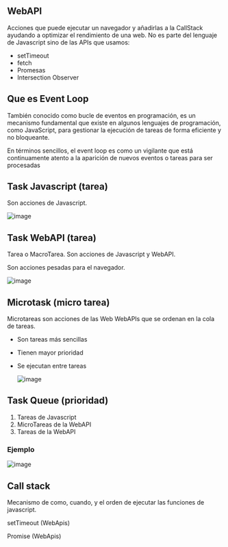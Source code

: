 ## WebAPI
Acciones que puede ejecutar un navegador y añadirlas a la CallStack ayudando a optimizar el rendimiento de una web.
No es parte del lenguaje de Javascript sino de las APIs que usamos:
* setTimeout
* fetch
* Promesas
* Intersection Observer


## Que es Event Loop
También conocido como bucle de eventos en programación, es un mecanismo fundamental que existe en algunos lenguajes de programación, como JavaScript, para gestionar la ejecución de tareas de forma eficiente y no bloqueante.

En términos sencillos, el event loop es como un vigilante que está continuamente atento a la aparición de nuevos eventos o tareas para ser procesadas

## Task Javascript (tarea)
Son acciones de Javascript.

 ![image](https://github.com/user-attachments/assets/f2d4cbd1-ea1c-4eaf-94ae-708494423fdc)


## Task WebAPI (tarea)
Tarea o MacroTarea. Son acciones de Javascript y WebAPI.

Son acciones pesadas para el navegador.

![image](https://github.com/user-attachments/assets/7f1eba3d-a42d-435a-8fda-fc7ce6365790)


## Microtask (micro tarea)
Microtareas son acciones de las Web WebAPIs que se ordenan en la cola de tareas.
* Son tareas más sencillas
* Tienen mayor prioridad
* Se ejecutan entre tareas

  ![image](https://github.com/user-attachments/assets/a40572e3-9371-4278-8946-097784890fd5)

## Task Queue (prioridad)
1. Tareas de Javascript
2. MicroTareas de la WebAPI
3. Tareas de la WebAPI

### Ejemplo
![image](https://github.com/user-attachments/assets/f5d8d5f0-2b4f-4ec0-b411-b7ebfd124f79)



## Call stack
Mecanismo de como, cuando, y el orden de ejecutar las funciones de javascript.  


setTimeout (WebApis)

Promise (WebApis)


